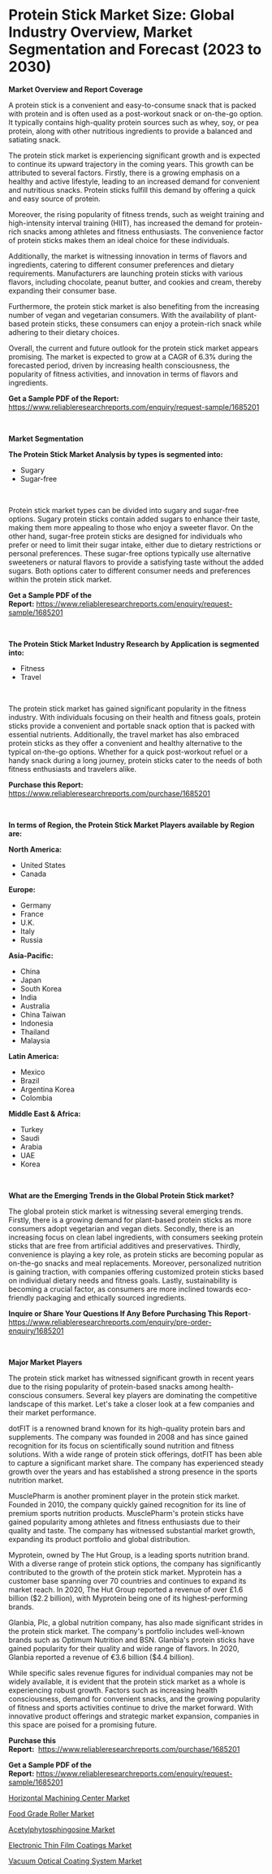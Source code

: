 <p><h1>Protein Stick Market Size: Global Industry Overview, Market Segmentation and Forecast (2023 to 2030)</h1></p><p><strong>Market Overview and Report Coverage</strong></p>
<p><p>A protein stick is a convenient and easy-to-consume snack that is packed with protein and is often used as a post-workout snack or on-the-go option. It typically contains high-quality protein sources such as whey, soy, or pea protein, along with other nutritious ingredients to provide a balanced and satiating snack.</p><p>The protein stick market is experiencing significant growth and is expected to continue its upward trajectory in the coming years. This growth can be attributed to several factors. Firstly, there is a growing emphasis on a healthy and active lifestyle, leading to an increased demand for convenient and nutritious snacks. Protein sticks fulfill this demand by offering a quick and easy source of protein.</p><p>Moreover, the rising popularity of fitness trends, such as weight training and high-intensity interval training (HIIT), has increased the demand for protein-rich snacks among athletes and fitness enthusiasts. The convenience factor of protein sticks makes them an ideal choice for these individuals.</p><p>Additionally, the market is witnessing innovation in terms of flavors and ingredients, catering to different consumer preferences and dietary requirements. Manufacturers are launching protein sticks with various flavors, including chocolate, peanut butter, and cookies and cream, thereby expanding their consumer base.</p><p>Furthermore, the protein stick market is also benefiting from the increasing number of vegan and vegetarian consumers. With the availability of plant-based protein sticks, these consumers can enjoy a protein-rich snack while adhering to their dietary choices.</p><p>Overall, the current and future outlook for the protein stick market appears promising. The market is expected to grow at a CAGR of 6.3% during the forecasted period, driven by increasing health consciousness, the popularity of fitness activities, and innovation in terms of flavors and ingredients.</p></p>
<p><strong>Get a Sample PDF of the Report:</strong> <a href="https://www.reliableresearchreports.com/enquiry/request-sample/1685201">https://www.reliableresearchreports.com/enquiry/request-sample/1685201</a></p>
<p>&nbsp;</p>
<p><strong>Market Segmentation</strong></p>
<p><strong>The Protein Stick Market Analysis by types is segmented into:</strong></p>
<p><ul><li>Sugary</li><li>Sugar-free</li></ul></p>
<p>&nbsp;</p>
<p><p>Protein stick market types can be divided into sugary and sugar-free options. Sugary protein sticks contain added sugars to enhance their taste, making them more appealing to those who enjoy a sweeter flavor. On the other hand, sugar-free protein sticks are designed for individuals who prefer or need to limit their sugar intake, either due to dietary restrictions or personal preferences. These sugar-free options typically use alternative sweeteners or natural flavors to provide a satisfying taste without the added sugars. Both options cater to different consumer needs and preferences within the protein stick market.</p></p>
<p><strong>Get a Sample PDF of the Report:</strong>&nbsp;<a href="https://www.reliableresearchreports.com/enquiry/request-sample/1685201">https://www.reliableresearchreports.com/enquiry/request-sample/1685201</a></p>
<p>&nbsp;</p>
<p><strong>The Protein Stick Market Industry Research by Application is segmented into:</strong></p>
<p><ul><li>Fitness</li><li>Travel</li></ul></p>
<p>&nbsp;</p>
<p><p>The protein stick market has gained significant popularity in the fitness industry. With individuals focusing on their health and fitness goals, protein sticks provide a convenient and portable snack option that is packed with essential nutrients. Additionally, the travel market has also embraced protein sticks as they offer a convenient and healthy alternative to the typical on-the-go options. Whether for a quick post-workout refuel or a handy snack during a long journey, protein sticks cater to the needs of both fitness enthusiasts and travelers alike.</p></p>
<p><strong>Purchase this Report:</strong>&nbsp; <a href="https://www.reliableresearchreports.com/purchase/1685201">https://www.reliableresearchreports.com/purchase/1685201</a></p>
<p>&nbsp;</p>
<p><strong>In terms of Region, the Protein Stick Market Players available by Region are:</strong></p>
<p>
    <p> <strong> North America: </strong>
        <ul>
            <li>United States</li>
            <li>Canada</li>
        </ul>
        </p> 
    <p> <strong> Europe: </strong>
        <ul>
            <li>Germany</li>
            <li>France</li>
            <li>U.K.</li>
            <li>Italy</li>
            <li>Russia</li>
        </ul>
        </p> 
    <p> <strong> Asia-Pacific: </strong>
        <ul>
            <li>China</li>
            <li>Japan</li>
            <li>South Korea</li>
            <li>India</li>
            <li>Australia</li>
            <li>China Taiwan</li>
            <li>Indonesia</li>
            <li>Thailand</li>
            <li>Malaysia</li>
        </ul>
        </p> 
    <p> <strong> Latin America: </strong>
        <ul>
            <li>Mexico</li>
            <li>Brazil</li>
            <li>Argentina Korea</li>
            <li>Colombia</li>
        </ul>
        </p> 
    <p> <strong> Middle East & Africa: </strong>
        <ul>
            <li>Turkey</li>
            <li>Saudi</li>
            <li>Arabia</li>
            <li>UAE</li>
            <li>Korea</li>
        </ul>
    </p>
    </p>
<p>&nbsp;</p>
<p><strong>What are the Emerging Trends in the Global Protein Stick market?</strong></p>
<p><p>The global protein stick market is witnessing several emerging trends. Firstly, there is a growing demand for plant-based protein sticks as more consumers adopt vegetarian and vegan diets. Secondly, there is an increasing focus on clean label ingredients, with consumers seeking protein sticks that are free from artificial additives and preservatives. Thirdly, convenience is playing a key role, as protein sticks are becoming popular as on-the-go snacks and meal replacements. Moreover, personalized nutrition is gaining traction, with companies offering customized protein sticks based on individual dietary needs and fitness goals. Lastly, sustainability is becoming a crucial factor, as consumers are more inclined towards eco-friendly packaging and ethically sourced ingredients.</p></p>
<p><strong>Inquire or Share Your Questions If Any Before Purchasing This Report</strong>- <a href="https://www.reliableresearchreports.com/enquiry/pre-order-enquiry/1685201">https://www.reliableresearchreports.com/enquiry/pre-order-enquiry/1685201</a></p>
<p>&nbsp;</p>
<p><strong>Major Market Players</strong></p>
<p><p>The protein stick market has witnessed significant growth in recent years due to the rising popularity of protein-based snacks among health-conscious consumers. Several key players are dominating the competitive landscape of this market. Let's take a closer look at a few companies and their market performance.</p><p>dotFIT is a renowned brand known for its high-quality protein bars and supplements. The company was founded in 2008 and has since gained recognition for its focus on scientifically sound nutrition and fitness solutions. With a wide range of protein stick offerings, dotFIT has been able to capture a significant market share. The company has experienced steady growth over the years and has established a strong presence in the sports nutrition market.</p><p>MusclePharm is another prominent player in the protein stick market. Founded in 2010, the company quickly gained recognition for its line of premium sports nutrition products. MusclePharm's protein sticks have gained popularity among athletes and fitness enthusiasts due to their quality and taste. The company has witnessed substantial market growth, expanding its product portfolio and global distribution.</p><p>Myprotein, owned by The Hut Group, is a leading sports nutrition brand. With a diverse range of protein stick options, the company has significantly contributed to the growth of the protein stick market. Myprotein has a customer base spanning over 70 countries and continues to expand its market reach. In 2020, The Hut Group reported a revenue of over £1.6 billion ($2.2 billion), with Myprotein being one of its highest-performing brands.</p><p>Glanbia, Plc, a global nutrition company, has also made significant strides in the protein stick market. The company's portfolio includes well-known brands such as Optimum Nutrition and BSN. Glanbia's protein sticks have gained popularity for their quality and wide range of flavors. In 2020, Glanbia reported a revenue of €3.6 billion ($4.4 billion).</p><p>While specific sales revenue figures for individual companies may not be widely available, it is evident that the protein stick market as a whole is experiencing robust growth. Factors such as increasing health consciousness, demand for convenient snacks, and the growing popularity of fitness and sports activities continue to drive the market forward. With innovative product offerings and strategic market expansion, companies in this space are poised for a promising future.</p></p>
<p><strong>Purchase this Report:</strong>&nbsp;&nbsp;<a href="https://www.reliableresearchreports.com/purchase/1685201">https://www.reliableresearchreports.com/purchase/1685201</a></p>
<p></p>
<p><strong>Get a Sample PDF of the Report:</strong>&nbsp;<a href="https://www.reliableresearchreports.com/enquiry/request-sample/1685201">https://www.reliableresearchreports.com/enquiry/request-sample/1685201</a></p>
<p><p><a href="https://github.com/maliyahmorrow6654/Market-Research-Report-List-1/blob/main/horizontal-machining-center-market.md">Horizontal Machining Center Market</a></p><p><a href="https://www.linkedin.com/pulse/food-grade-roller-market-size-share-global-analysis-report/">Food Grade Roller Market</a></p><p><a href="https://github.com/abdelrhmankishk22/Market-Research-Report-List-1/blob/main/acetylphytosphingosine-market.md">Acetylphytosphingosine Market</a></p><p><a href="https://medium.com/@beaugrant15/electronic-thin-film-coatings-market-outlook-industry-overview-and-forecast-2023-to-2030-f069665a5509">Electronic Thin Film Coatings Market</a></p><p><a href="https://medium.com/@henrykihn/vacuum-optical-coating-system-market-competitive-analysis-market-trends-and-forecast-to-2030-8a2a0df37f1d">Vacuum Optical Coating System Market</a></p></p>